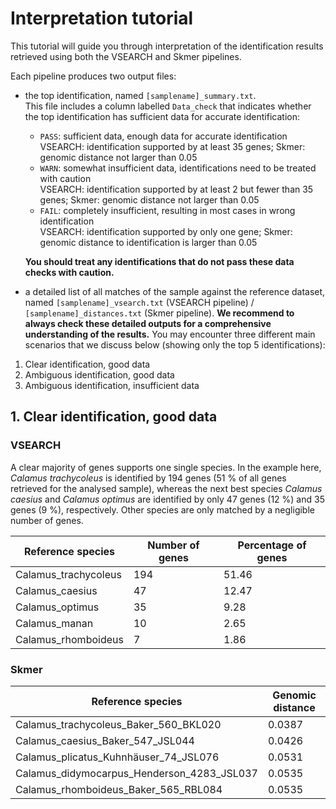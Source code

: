 # Interpretation tutorial

This tutorial will guide you through interpretation of the identification results retrieved using both the VSEARCH and Skmer pipelines. 

Each pipeline produces two output files:
- the top identification, named `[samplename]_summary.txt`.  
This file includes a column labelled `Data_check` that indicates whether the top identification has sufficient data for accurate identification:
  - `PASS`: sufficient data, enough data for accurate identification  
    VSEARCH: identification supported by at least 35 genes; Skmer: genomic distance not larger than 0.05
  - `WARN`: somewhat insufficient data, identifications need to be treated with caution  
    VSEARCH: identification supported by at least 2 but fewer than 35 genes; Skmer: genomic distance not larger than 0.05
  - `FAIL`: completely insufficient, resulting in most cases in wrong identification  
    VSEARCH: identification supported by only one gene; Skmer: genomic distance to identification is larger than 0.05
  
  **You should treat any identifications that do not pass these data checks with caution.**
 
- a detailed list of all matches of the sample against the reference dataset, named `[samplename]_vsearch.txt` (VSEARCH pipeline) / `[samplename]_distances.txt` (Skmer pipeline). **We recommend to always check these detailed outputs for a comprehensive understanding of the results.** You may encounter three different main scenarios that we discuss below (showing only the top 5 identifications):

1. Clear identification, good data
2. Ambiguous identification, good data
3. Ambiguous identification, insufficient data

## 1. Clear identification, good data

### VSEARCH
A clear majority of genes supports one single species. In the example here, *Calamus trachycoleus* is identified by 194 genes (51 % of all genes retrieved for the analysed sample), whereas the next best species *Calamus caesius* and *Calamus optimus* are identified by only 47 genes (12 %) and 35 genes (9 %), respectively. Other species are only matched by a negligible number of genes.

Reference species | Number of genes | Percentage of genes
--- | --- | ---
Calamus_trachycoleus | 194 | 51.46
Calamus_caesius | 47 | 12.47
Calamus_optimus | 35 | 9.28
Calamus_manan | 10 | 2.65
Calamus_rhomboideus | 7 | 1.86


### Skmer


Reference species | Genomic distance
--- | ---
Calamus_trachycoleus_Baker_560_BKL020 | 0.0387
Calamus_caesius_Baker_547_JSL044 | 0.0426
Calamus_plicatus_Kuhnhäuser_74_JSL076 | 0.0531
Calamus_didymocarpus_Henderson_4283_JSL037 | 0.0535
Calamus_rhomboideus_Baker_565_RBL084 | 0.0535





